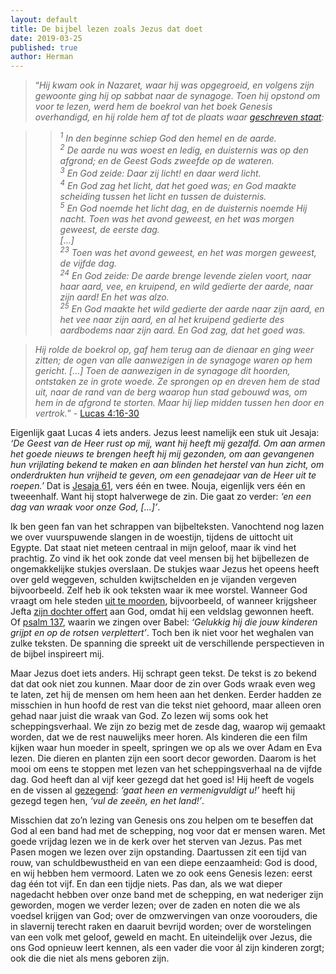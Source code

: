 ```yaml
---
layout: default
title: De bijbel lezen zoals Jezus dat doet
date: 2019-03-25
published: true
author: Herman
---
```


> “_Hij kwam ook in Nazaret, waar hij was opgegroeid, en volgens zijn gewoonte
> ging hij op sabbat naar de synagoge. Toen hij opstond om voor te lezen, werd
> hem de boekrol van het boek Genesis overhandigd, en hij rolde hem af tot de
> plaats waar [geschreven staat](https://www.wordproject.org/bibles/nl/01/1.htm#1):_

> > _<sup>1</sup> In den beginne schiep God den hemel en de aarde.<br>
> > <sup>2</sup> De aarde nu was woest en ledig, en duisternis was op den afgrond; en de Geest Gods zweefde op de wateren.<br>
> > <sup>3</sup> En God zeide: Daar zij licht! en daar werd licht.<br>
> > <sup>4</sup> En God zag het licht, dat het goed was; en God maakte scheiding tussen het licht en tussen de duisternis.<br>
> > <sup>5</sup> En God noemde het licht dag, en de duisternis noemde Hij nacht. Toen was het avond geweest, en het was morgen geweest, de eerste dag.<br>
> > […]<br>
> > <sup>23</sup> Toen was het avond geweest, en het was morgen geweest, de vijfde dag.<br>
> > <sup>24</sup> En God zeide: De aarde brenge levende zielen voort, naar haar aard, vee, en kruipend, en wild gedierte der aarde, naar zijn aard! En het was alzo.<br>
> > <sup>25</sup> En God maakte het wild gedierte der aarde naar zijn aard, en het vee naar zijn aard, en al het kruipend gedierte des aardbodems naar zijn aard. En God zag, dat het goed was._

> _Hij rolde de boekrol op, gaf hem terug aan de dienaar en ging weer zitten; de
> ogen van alle aanwezigen in de synagoge waren op hem gericht. […] Toen de
> aanwezigen in de synagoge dit hoorden, ontstaken ze in grote woede. Ze sprongen
> op en dreven hem de stad uit, naar de rand van de berg waarop hun stad gebouwd
> was, om hem in de afgrond te storten. Maar hij liep midden tussen hen door en
> vertrok._” - [Lucas 4:16-30](https://www.wordproject.org/bibles/nl/42/4.htm#16)

Eigenlijk gaat Lucas 4 iets anders. Jezus leest namelijk een stuk uit Jesaja: _‘De
Geest van de Heer rust op mij, want hij heeft mij gezalfd. Om aan armen het
goede nieuws te brengen heeft hij mij gezonden, om aan gevangenen hun
vrijlating bekend te maken en aan blinden het herstel van hun zicht, om
onderdrukten hun vrijheid te geven, om een genadejaar van de Heer uit te
roepen.’_ Dat is [Jesaja 61](https://www.wordproject.org/bibles/nl/23/61.htm#1),
vers één en twee. Nouja, eigenlijk vers één en tweeenhalf. Want hij stopt
halverwege de zin. Die gaat zo verder: _‘en een dag van wraak voor onze God,
[...]’_.

Ik ben geen fan van het schrappen van bijbelteksten. Vanochtend nog lazen we
over vuurspuwende slangen in de woestijn, tijdens de uittocht uit Egypte. Dat
staat niet meteen centraal in mijn geloof, maar ik vind het prachtig. Zo vind
ik het ook zonde dat veel mensen bij het bijbellezen de ongemakkelijke stukjes
overslaan. De stukjes waar Jezus het opeens heeft over geld weggeven, schulden
kwijtschelden en je vijanden vergeven bijvoorbeeld. Zelf heb ik ook teksten
waar ik mee worstel. Wanneer God vraagt om hele steden [uit te moorden](https://www.wordproject.org/bibles/nl/05/20.htm#16),
bijvoorbeeld, of wanneer krijgsheer Jefta [zijn dochter offert](https://www.wordproject.org/bibles/nl/07/11.htm#0)
aan God, omdat hij een veldslag gewonnen heeft. Of [psalm 137](https://www.wordproject.org/bibles/nl/19/137.htm#1),
waarin we zingen over Babel: _‘Gelukkig hij die jouw kinderen grijpt en op
de rotsen verplettert’_. Toch ben ik niet voor het weghalen van zulke teksten.
De spanning die spreekt uit de verschillende perspectieven in de bijbel
inspireert mij.

Maar Jezus doet iets anders. Hij schrapt geen tekst. De tekst is zo bekend dat
dat ook niet zou kunnen. Maar door de zin over Gods wraak even weg te laten, zet
hij de mensen om hem heen aan het denken. Eerder hadden ze misschien in hun
hoofd de rest van die tekst niet gehoord, maar alleen oren gehad naar juist die
wraak van God. Zo lezen wij soms ook het scheppingsverhaal. We zijn zo bezig
met de zesde dag, waarop wij gemaakt worden, dat we de rest nauwelijks meer
horen. Als kinderen die een film kijken waar hun moeder in speelt, springen we
op als we over Adam en Eva lezen. Die dieren en planten zijn een soort decor
geworden. Daarom is het mooi om eens te stoppen met lezen van het
scheppingsverhaal na de vijfde dag. God heeft dan al vijf keer gezegd dat het
goed is! Hij heeft de vogels en de vissen al [gezegend](https://www.wordproject.org/bibles/nl/01/1.htm#22):
_‘gaat heen en vermenigvuldigt u!’_ heeft hij gezegd tegen hen, _‘vul de zeeën, en het land!’_.

Misschien dat zo’n lezing van Genesis ons zou helpen om te beseffen dat God al
een band had met de schepping, nog voor dat er mensen waren. Met goede vrijdag
lezen we in de kerk over het sterven van Jezus. Pas met Pasen mogen we lezen
over zijn opstanding. Daartussen zit een tijd van rouw, van schuldbewustheid en
van een diepe eenzaamheid: God is dood, en wij hebben hem vermoord. Laten we zo
ook eens Genesis lezen: eerst dag één tot vijf. En dan een tijdje niets. Pas
dan, als we wat dieper nagedacht hebben over onze band met de schepping, en wat
nederiger zijn geworden, mogen we verder lezen; over de zaden en noten die we
als voedsel krijgen van God; over de omzwervingen van onze voorouders, die in
slavernij terecht raken en daaruit bevrijd worden; over de worstelingen van een
volk met geloof, geweld en macht. En uiteindelijk over Jezus, die ons God
opnieuw leert kennen, als een vader die voor ál zijn kinderen zorgt; ook die
die niet als mens geboren zijn.
